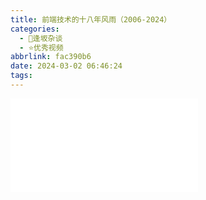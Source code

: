 ```yaml
---
title: 前端技术的十八年风雨（2006-2024）
categories:
  - 🌙逢坂杂谈
  - ⭐优秀视频
abbrlink: fac390b6
date: 2024-03-02 06:46:24
tags:
---
```


<iframe src="//player.bilibili.com/player.html?aid=1951333819&bvid=BV1eC411p73m&cid=1456762949&p=1" scrolling="no" border="0" frameborder="no" framespacing="0" allowfullscreen="true"> </iframe>
